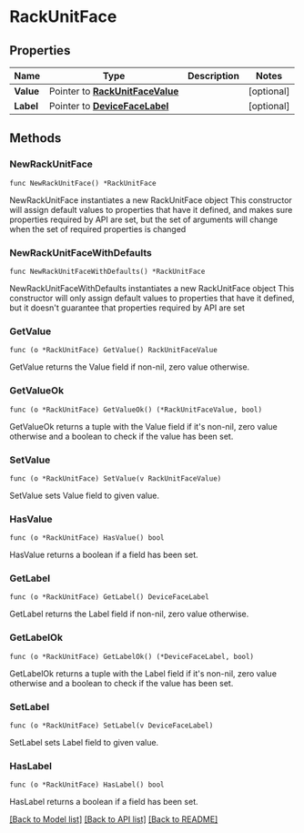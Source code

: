 # RackUnitFace

## Properties

Name | Type | Description | Notes
------------ | ------------- | ------------- | -------------
**Value** | Pointer to [**RackUnitFaceValue**](RackUnitFaceValue.md) |  | [optional] 
**Label** | Pointer to [**DeviceFaceLabel**](DeviceFaceLabel.md) |  | [optional] 

## Methods

### NewRackUnitFace

`func NewRackUnitFace() *RackUnitFace`

NewRackUnitFace instantiates a new RackUnitFace object
This constructor will assign default values to properties that have it defined,
and makes sure properties required by API are set, but the set of arguments
will change when the set of required properties is changed

### NewRackUnitFaceWithDefaults

`func NewRackUnitFaceWithDefaults() *RackUnitFace`

NewRackUnitFaceWithDefaults instantiates a new RackUnitFace object
This constructor will only assign default values to properties that have it defined,
but it doesn't guarantee that properties required by API are set

### GetValue

`func (o *RackUnitFace) GetValue() RackUnitFaceValue`

GetValue returns the Value field if non-nil, zero value otherwise.

### GetValueOk

`func (o *RackUnitFace) GetValueOk() (*RackUnitFaceValue, bool)`

GetValueOk returns a tuple with the Value field if it's non-nil, zero value otherwise
and a boolean to check if the value has been set.

### SetValue

`func (o *RackUnitFace) SetValue(v RackUnitFaceValue)`

SetValue sets Value field to given value.

### HasValue

`func (o *RackUnitFace) HasValue() bool`

HasValue returns a boolean if a field has been set.

### GetLabel

`func (o *RackUnitFace) GetLabel() DeviceFaceLabel`

GetLabel returns the Label field if non-nil, zero value otherwise.

### GetLabelOk

`func (o *RackUnitFace) GetLabelOk() (*DeviceFaceLabel, bool)`

GetLabelOk returns a tuple with the Label field if it's non-nil, zero value otherwise
and a boolean to check if the value has been set.

### SetLabel

`func (o *RackUnitFace) SetLabel(v DeviceFaceLabel)`

SetLabel sets Label field to given value.

### HasLabel

`func (o *RackUnitFace) HasLabel() bool`

HasLabel returns a boolean if a field has been set.


[[Back to Model list]](../README.md#documentation-for-models) [[Back to API list]](../README.md#documentation-for-api-endpoints) [[Back to README]](../README.md)


